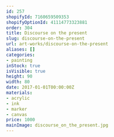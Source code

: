 ```yaml
---
id: 257
shopifyId: 7160659509353
shopifyOptionId: 41114773323881
order: 304
title: Discourse on the present
slug: discourse-on-the-present
url: art-works/discourse-on-the-present
aliases: []
categories:
- painting
inStock: true
isVisible: true
height: 90
width: 80
date: 2017-01-01T00:00:00Z
materials:
- acrylic
- ink
- marker
- canvas
price: 1000
mainImage: discourse_on_the_present.jpg
---
```

